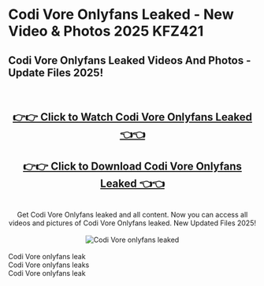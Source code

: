 # Codi Vore Onlyfans Leaked - New Video & Photos 2025 KFZ421

<h2>Codi Vore Onlyfans Leaked Videos And Photos - Update Files 2025!</h2>
<br>
<div align="center">
<h2><a href="https://ulove.online/aps_238" rel="nofollow">👉👉 Click to Watch Codi Vore Onlyfans Leaked 👈👈</a></h2>
<h2><a href="https://ulove.online/aps_238" rel="nofollow">👉👉 Click to Download Codi Vore Onlyfans Leaked 👈👈</a></h2>
<br>
Get Codi Vore Onlyfans leaked and all content. Now you can access all videos and pictures of Codi Vore Onlyfans leaked. New Updated Files 2025!
<br>
<br>
<a href="https://ulove.online/aps_238" rel="nofollow" data-target="animated-image.originalLink"><img src="https://i.imgur.com/dJHk4Zq.gif)" alt="Codi Vore onlyfans leaked" style="max-width: 100%; display: inline-block;" data-target="animated-image.originalImage"></a>
</div>
<br>
Codi Vore onlyfans leak<br>
Codi Vore onlyfans leaks<br>
Codi Vore onlyfans leak